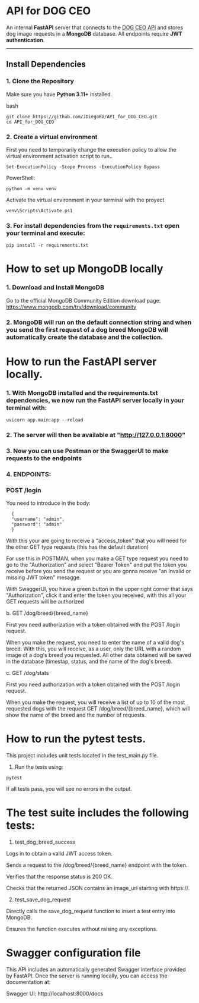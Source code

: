 # API for DOG CEO

An internal **FastAPI** server that connects to the [DOG CEO API](https://dog.ceo/dog-api/) and stores dog image requests in a **MongoDB** database. All endpoints require **JWT authentication**.

---

## Install Dependencies

### 1. Clone the Repository

Make sure you have **Python 3.11+** installed.

bash
```
git clone https://github.com/JDiegoRV/API_for_DOG_CEO.git
cd API_for_DOG_CEO
```
### 2. Create a virtual environment

First you need to temporarily change the execution policy to allow the virtual environment activation script to run..
```
Set-ExecutionPolicy -Scope Process -ExecutionPolicy Bypass
```
PowerShell:
```
python -m venv venv
```
Activate the virtual environment in your terminal with the proyect
```
venv\Scripts\Activate.ps1
```
### 3. For install dependencies from the `requirements.txt` open your terminal and execute:
```
pip install -r requirements.txt
```
# How to set up MongoDB locally

### 1. Download and Install MongoDB

Go to the official MongoDB Community Edition download page:
https://www.mongodb.com/try/download/community

### 2. MongoDB will run on the default connection string and when you send the first request of a dog breed MongoDB will automatically create the database and the collection.

# How to run the FastAPI server locally.

### 1. With MongoDB installed and the requirements.txt dependencies, we now run the FastAPI server locally in your terminal with:
```
uvicorn app.main:app --reload
```
### 2. The server will then be available at "http://127.0.0.1:8000"

### 3. Now you can use Postman or the SwaggerUI to make requests to the endpoints 

### 4. ENDPOINTS:

###  POST /login 

You need to introduce in the body:
```
  {
  "username": "admin",
  "password": "admin"
  }
```
With this your are going to receive a "access_token" that you will need for the other GET type requests (this has the default duration)

For use this in POSTMAN, when you make a GET type request you need to go to the "Authorization" and select "Bearer Token" and put the token you receive before you send the request or you are gonna receive "an Invalid or missing JWT token" mesagge.

With SwaggerUI, you have a green button in the upper right corner that says "Authorization", click it and enter the token you received, with this all your GET requests will be authorized

  b. GET /dog/breed/{breed_name}

First you need authorization with a token obtained with the POST /login request.

When you make the request, you need to enter the name of a valid dog's breed. With this, you will receive, as a user, only the URL with a random image of a dog's breed you requested. All other data obtained will be saved in the database (timestap, status, and the name of the dog's breed).

  c. GET /dog/stats

First you need authorization with a token obtained with the POST /login request.

When you make the request, you will receive a list of up to 10 of the most requested dogs with the request GET /dog/breed/{breed_name}, which will show the name of the breed and the number of requests.

# How to run the pytest tests.

This project includes unit tests located in the test_main.py file.

1. Run the tests using:
```
pytest
```
If all tests pass, you will see no errors in the output.

# The test suite includes the following tests:

 1. test_dog_breed_success

Logs in to obtain a valid JWT access token.

Sends a request to the /dog/breed/{breed_name} endpoint with the token.

Verifies that the response status is 200 OK.

Checks that the returned JSON contains an image_url starting with https://.

 2. test_save_dog_request

Directly calls the save_dog_request function to insert a test entry into MongoDB.

Ensures the function executes without raising any exceptions.

# Swagger configuration file

This API includes an automatically generated Swagger interface provided by FastAPI.
Once the server is running locally, you can access the documentation at:

Swagger UI: http://localhost:8000/docs
